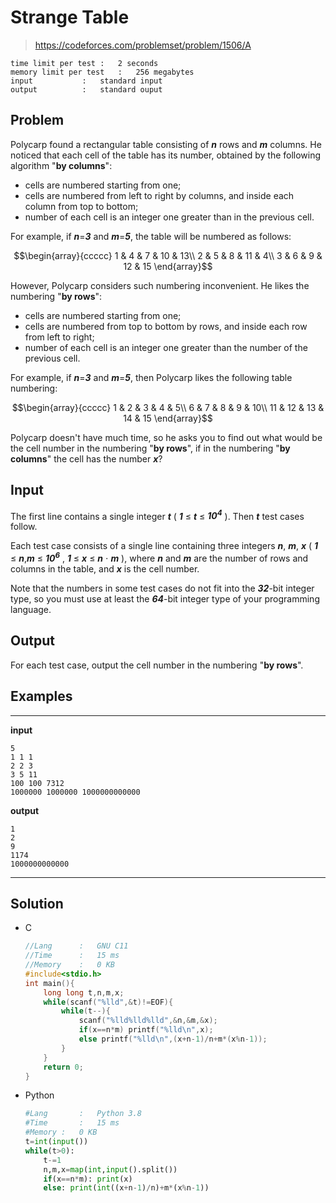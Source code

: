 # Strange Table

> https://codeforces.com/problemset/problem/1506/A

```
time limit per test	:	2 seconds
memory limit per test	:	256 megabytes
input			:	standard input
output			:	standard ouput
```

## Problem

Polycarp found a rectangular table consisting of ***n*** rows and ***m*** columns. He noticed that each cell of the table has its number, obtained by the following algorithm "**by columns**":

* cells are numbered starting from one;
* cells are numbered from left to right by columns, and inside each column from top to bottom;
* number of each cell is an integer one greater than in the previous cell.

For example, if ***n***=***3*** and ***m***=***5***, the table will be numbered as follows:

$$\begin{array}{ccccc}
1 & 4 & 7 & 10 & 13\\
2 & 5 & 8 & 11 & 4\\
3 & 6 & 9 & 12 & 15
\end{array}$$

However, Polycarp considers such numbering inconvenient. He likes the numbering "**by rows**":

* cells are numbered starting from one;
* cells are numbered from top to bottom by rows, and inside each row from left to right;
* number of each cell is an integer one greater than the number of the previous cell.

For example, if ***n***=***3*** and ***m***=***5***, then Polycarp likes the following table numbering:

$$\begin{array}{ccccc}
1 & 2 & 3 & 4 & 5\\
6 & 7 & 8 & 9 & 10\\
11 & 12 & 13 & 14 & 15
\end{array}$$

Polycarp doesn't have much time, so he asks you to find out what would be the cell number in the numbering "**by rows**", if in the numbering "**by columns**" the cell has the number ***x***?

## Input

The first line contains a single integer ***t*** ( ***1*** ≤ ***t*** ≤ ***10<sup>4</sup>*** ). Then ***t*** test cases follow.

Each test case consists of a single line containing three integers ***n***, ***m***, ***x*** ( ***1*** ≤ ***n***,***m*** ≤ ***10<sup>6</sup>*** , ***1*** ≤ ***x*** ≤ ***n*** ⋅ ***m*** ), where ***n*** and ***m*** are the number of rows and columns in the table, and ***x*** is the cell number.

Note that the numbers in some test cases do not fit into the ***32***-bit integer type, so you must use at least the ***64***-bit integer type of your programming language.

## Output

For each test case, output the cell number in the numbering "**by rows**".

## Examples

---
**input**
```
5
1 1 1
2 2 3
3 5 11
100 100 7312
1000000 1000000 1000000000000
```
**output**
```
1
2
9
1174
1000000000000
```
---

## Solution

* C

	```c
	//Lang		:	GNU C11
	//Time		:	15 ms
	//Memory	:	0 KB
	#include<stdio.h>
	int main(){
		long long t,n,m,x;
		while(scanf("%lld",&t)!=EOF){
			while(t--){
				scanf("%lld%lld%lld",&n,&m,&x);
				if(x==n*m) printf("%lld\n",x);
				else printf("%lld\n",(x+n-1)/n+m*(x%n-1));
			}
		}
		return 0;
	}
	```

* Python

	```py
	#Lang		:	Python 3.8
	#Time		:	15 ms
	#Memory	:	0 KB
	t=int(input())
	while(t>0):
	    t-=1
	    n,m,x=map(int,input().split())
	    if(x==n*m): print(x)
	    else: print(int((x+n-1)/n)+m*(x%n-1))
	```

